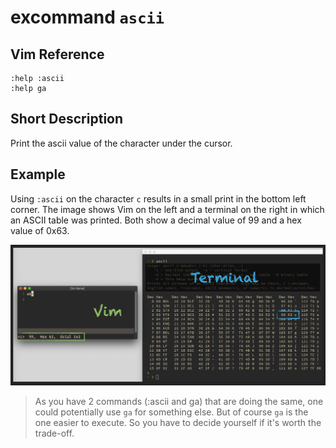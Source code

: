 # excommand `ascii`

## Vim Reference

    :help :ascii
    :help ga

## Short Description
Print the ascii value of the character under the cursor.

## Example

Using `:ascii` on the character `c` results in a small print in the bottom left corner.
The image shows Vim on the left and a terminal on the right in which an ASCII table was printed.
Both show a decimal value of 99 and a hex value of 0x63.

![excommand ascii](img/ascii.png)

> As you have 2 commands (:ascii and ga) that are doing the same, one could potentially use `ga` for something else.
> But of course `ga` is the one easier to execute. So you have to decide yourself if it's worth the trade-off.
